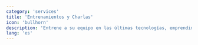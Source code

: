```yaml
---
category: 'services'
title: 'Entrenamientos y Charlas'
icon: 'bullhorn'
description: 'Entrene a su equipo en las últimas tecnologías, emprendimiento o cultura de innovación.'
lang: 'es'
---
```


